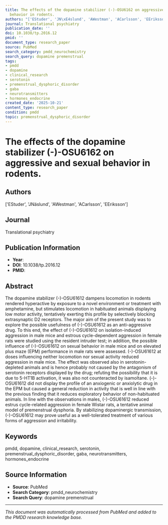 ```yaml
---
title: The effects of the dopamine stabilizer (-)-OSU6162 on aggressive and sexual
  behavior in rodents.
authors: "['EStuder', 'JN\xE4slund', 'AWestman', 'ACarlsson', 'EEriksson']"
journal: Translational psychiatry
publication_date: ''
doi: 10.1038/tp.2016.12
pmid: ''
document_type: research_paper
source: PubMed
search_category: pmdd_neurochemistry
search_query: dopamine premenstrual
tags:
- pmdd
- dopamine
- clinical_research
- serotonin
- premenstrual_dysphoric_disorder
- gaba
- neurotransmitters
- hormones_endocrine
created_date: '2025-10-21'
content_type: research_paper
condition: pmdd
topic: premenstrual_dysphoric_disorder
---
```


# The effects of the dopamine stabilizer (-)-OSU6162 on aggressive and sexual behavior in rodents.

## Authors
['EStuder', 'JNäslund', 'AWestman', 'ACarlsson', 'EEriksson']

## Journal
Translational psychiatry

## Publication Information
- **Year**: 
- **DOI**: 10.1038/tp.2016.12
- **PMID**: 

## Abstract
The dopamine stabilizer (-)-OSU61612 dampens locomotion in rodents rendered hyperactive by exposure to a novel environment or treatment with amphetamine, but stimulates locomotion in habituated animals displaying low motor activity, tentatively exerting this profile by selectively blocking extrasynaptic D2 receptors. The major aim of the present study was to explore the possible usefulness of (-)-OSU61612 as an anti-aggressive drug. To this end, the effect of (-)-OSU61612 on isolation-induced aggression in male mice and estrous cycle-dependent aggression in female rats were studied using the resident intruder test; in addition, the possible influence of (-)-OSU61612 on sexual behavior in male mice and on elevated plus maze (EPM) performance in male rats were assessed. (-)-OSU61612 at doses influencing neither locomotion nor sexual activity reduced aggression in male mice. The effect was observed also in serotonin-depleted animals and is hence probably not caused by the antagonism of serotonin receptors displayed by the drug; refuting the possibility that it is due to 5-HT1B activation, it was also not counteracted by isamoltane. (-)-OSU61612 did not display the profile of an anxiogenic or anxiolytic drug in the EPM but caused a general reduction in activity that is well in line with the previous finding that it reduces exploratory behavior of non-habituated animals. In line with the observations in males, (-)-OSU61612 reduced estrus cycle-related aggression in female Wistar rats, a tentative animal model of premenstrual dysphoria. By stabilizing dopaminergic transmission, (-)-OSU61612 may prove useful as a well-tolerated treatment of various forms of aggression and irritability.

## Keywords
pmdd, dopamine, clinical_research, serotonin, premenstrual_dysphoric_disorder, gaba, neurotransmitters, hormones_endocrine

## Source Information
- **Source**: PubMed
- **Search Category**: pmdd_neurochemistry
- **Search Query**: dopamine premenstrual

---
*This document was automatically processed from PubMed and added to the PMDD research knowledge base.*
